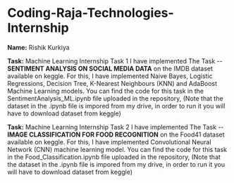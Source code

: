 # Coding-Raja-Technologies-Internship

**Name:** Rishik Kurkiya


**Task:** Machine Learning Internship Task 1
I have implemented The Task -- **SENTIMENT ANALYSIS ON SOCIAL MEDIA DATA** on the IMDB dataset available on keggle. 
For this, I have implemented Naive Bayes, Logistic Regressions, Decision Tree, K-Nearest Neighbours (KNN) and AdaBoost Machine Learning models. 
You can find the code for this task in the SentimentAnalysis_ML.ipynb file uploaded in the repository, (Note that the dataset in the .ipynb file is impored from my drive, in order to run it you will have to download dataset from keggle)

**Task:** Machine Learning Internship Task 2
I have implemented The Task -- **IMAGE CLASSIFICATION FOR FOOD RECOGNITION** on the Food41 dataset available on keggle. 
For this, I have implemented Convolutional Neural Network (CNN) machine learning model.
You can find the code for this task in the Food_Classification.ipynb file uploaded in the repository, (Note that the dataset in the .ipynb file is impored from my drive, in order to run it you will have to download dataset from keggle)
